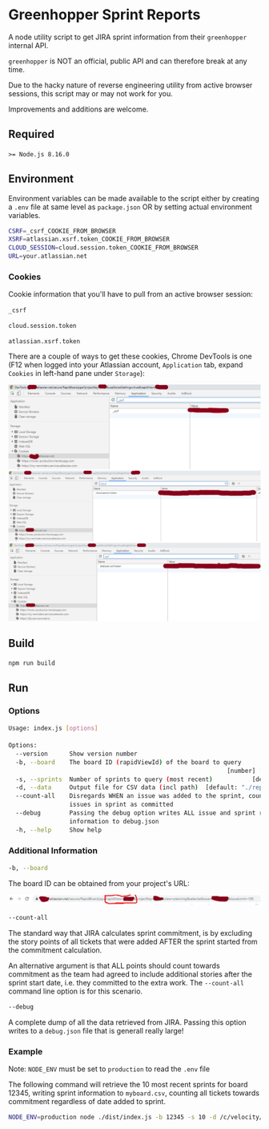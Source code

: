 # Greenhopper Sprint Reports

A node utility script to get JIRA sprint information from their `greenhopper` internal API.

`greenhopper` is NOT an official, public API and can therefore break at any time.

Due to the hacky nature of reverse engineering utility from active browser sessions, this script may or may not work for you.

Improvements and additions are welcome.

## Required

`>= Node.js 8.16.0`

## Environment

Environment variables can be made available to the script either by creating a `.env` file at same level as `package.json` OR by setting
actual environment variables.

```bash
CSRF=_csrf_COOKIE_FROM_BROWSER
XSRF=atlassian.xsrf.token_COOKIE_FROM_BROWSER
CLOUD_SESSION=cloud.session.token_COOKIE_FROM_BROWSER
URL=your.atlassian.net
```

### Cookies

Cookie information that you'll have to pull from an active browser session:

`_csrf`

`cloud.session.token`

`atlassian.xsrf.token`

There are a couple of ways to get these cookies, Chrome DevTools is one (F12 when logged into your Atlassian account, `Application` tab, expand
`Cookies` in left-hand pane under `Storage`):

![_csrf](./img/_csrf.png)
![cloud](./img/cloud.png)
![xsrf](./img/xsrf.png)

## Build

```bash
npm run build
```

## Run

### Options

```bash
Usage: index.js [options]

Options:
  --version      Show version number                                   [boolean]
  -b, --board    The board ID (rapidViewId) of the board to query
                                                             [number] [required]
  -s, --sprints  Number of sprints to query (most recent)           [default: 5]
  -d, --data     Output file for CSV data (incl path)  [default: "./report.csv"]
  --count-all    Disregards WHEN an issue was added to the sprint, counts ALL
                 issues in sprint as committed                         [boolean]
  --debug        Passing the debug option writes ALL issue and sprint report
                 information to debug.json                             [boolean]
  -h, --help     Show help                                             [boolean]
```

### Additional Information

```bash
-b, --board
```

The board ID can be obtained from your project's URL:

![boardId](./img/rapidview.png)

```bash
--count-all
```

The standard way that JIRA calculates sprint commitment, is by excluding the story points of all tickets that were added AFTER the sprint
started from the commitment calculation.

An alternative argument is that ALL points should count towards commitment as the team had agreed to include additional stories after the sprint
start date, i.e. they committed to the extra work. The `--count-all` command line option is for this scenario.

```bash
--debug
```

A complete dump of all the data retrieved from JIRA. Passing this option writes to a `debug.json` file that is generall really large!

### Example

Note: `NODE_ENV` must be set to `production` to read the `.env` file

The following command will retrieve the 10 most recent sprints for board 12345, writing sprint information to `myboard.csv`, counting all
tickets towards commitment regardless of date added to sprint.

```bash
NODE_ENV=production node ./dist/index.js -b 12345 -s 10 -d /c/velocity/myboard.csv --count-all
```
